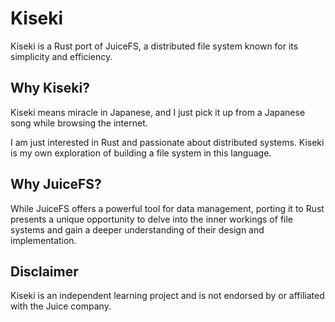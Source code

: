 # Kiseki

Kiseki is a Rust port of JuiceFS, a distributed file 
system known for its simplicity and efficiency.

## Why Kiseki?

Kiseki means miracle in Japanese, and I just pick it up from a Japanese 
song while browsing the internet. 

I am just interested in Rust and passionate about distributed systems.
Kiseki is my own exploration of building a file system in this language.

## Why JuiceFS?

While JuiceFS offers a powerful tool for data management, 
porting it to Rust presents a unique opportunity to delve
into the inner workings of file systems and gain a deeper
understanding of their design and implementation.

## Disclaimer 
Kiseki is an independent learning project 
and is not endorsed by or affiliated with the Juice company.
